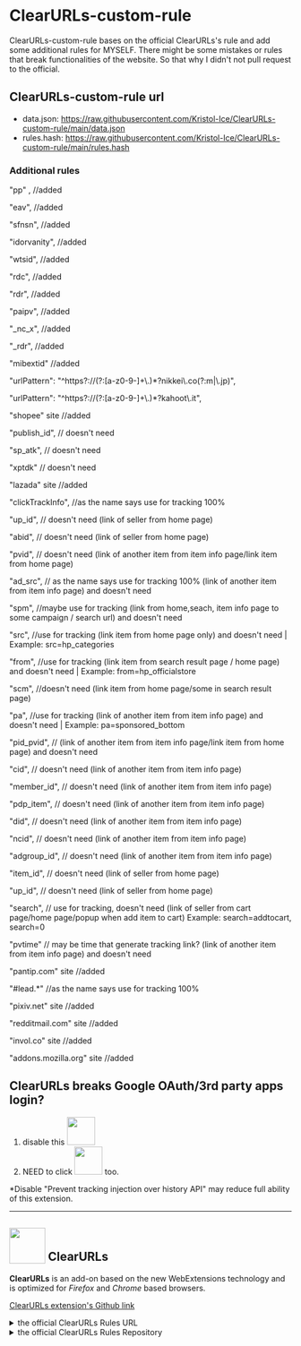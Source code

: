 # ClearURLs-custom-rule
ClearURLs-custom-rule bases on the official ClearURLs's rule and add some additional rules for MYSELF. There might be some mistakes or rules that break functionalities of the website. So that why I didn't not pull request to the official.

## ClearURLs-custom-rule url
- data.json: https://raw.githubusercontent.com/Kristol-Ice/ClearURLs-custom-rule/main/data.json
- rules.hash: https://raw.githubusercontent.com/Kristol-Ice/ClearURLs-custom-rule/main/rules.hash

### Additional rules
"pp" , //added

"eav", //added

"sfnsn", //added

"idorvanity", //added

"wtsid", //added

"rdc", //added

"rdr", //added

"paipv", //added

"_nc_x", //added

"_rdr", //added

"mibextid" //added

"urlPattern": "^https?://(?:[a-z0-9-]+\\.)*?nikkei\\.co(?:m|\\.jp)",

"urlPattern": "^https?://(?:[a-z0-9-]+\\.)*?kahoot\\.it",

"shopee" site //added

"publish_id", // doesn't need

"sp_atk", // doesn't need

"xptdk" // doesn't need

"lazada" site //added

"clickTrackInfo", //as the name says use for tracking 100%

"up_id", // doesn't need (link of seller from home page)

"abid", // doesn't need (link of seller from home page)

"pvid", // doesn't need (link of another item from item info page/link item from home page)

"ad_src", // as the name says use for tracking 100% (link of another item from item info page) and doesn't need

"spm", //maybe use for tracking (link from home,seach, item info page to some campaign / search url) and doesn't need

"src", //use for tracking (link item from home page only) and doesn't need | Example: src=hp_categories

"from", //use for tracking (link item from search result page / home page) and doesn't need | Example: from=hp_officialstore

"scm", //doesn't need (link item from home page/some in search result page)

"pa", //use for tracking (link of another item from item info page) and doesn't need | Example: pa=sponsored_bottom

"pid_pvid", // (link of another item from item info page/link item from home page) and doesn't need

"cid", // doesn't need (link of another item from item info page)

"member_id", // doesn't need (link of another item from item info page)

"pdp_item", // doesn't need (link of another item from item info page)

"did", // doesn't need (link of another item from item info page)

"ncid", // doesn't need (link of another item from item info page)

"adgroup_id", // doesn't need (link of another item from item info page)

"item_id", // doesn't need (link of seller from home page)

"up_id", // doesn't need (link of seller from home page)

"search", // use for tracking, doesn't need (link of seller from cart page/home page/popup when add item to cart) Example: search=addtocart, search=0

"pvtime" // may be time that generate tracking link? (link of another item from item info page) and doesn't need

"pantip.com" site //added

"#lead.*" //as the name says use for tracking 100%

"pixiv.net" site //added

"redditmail.com" site //added

"invol.co" site //added

"addons.mozilla.org" site //added


## ClearURLs breaks Google OAuth/3rd party apps login?
1. disable this <img src="https://github.com/Kristol-Ice/ClearURLs-custom-rules/assets/134151822/9f9a822b-ae7d-4702-9f5e-a231caf65ca8" height="50x">
2. NEED to click <img src="https://github.com/Kristol-Ice/ClearURLs-custom-rules/assets/134151822/e08e0f4c-017a-42e5-9abb-8ea2c553466e" height="50px"> too.

*Disable "Prevent tracking injection over history API" may reduce full ability of this extension.

---

## <sub><img src="https://gitlab.com/ClearURLs/ClearUrls/raw/master/img/clearurls.svg" width="64px" height="64px"></sub> ClearURLs
**ClearURLs** is an add-on based on the new WebExtensions technology and is optimized for *Firefox* and *Chrome* based browsers.

[ClearURLs extension's Github link](https://github.com/ClearURLs/Addon)

<details>
    <summary>the official ClearURLs Rules URL</summary>
    https://rules2.clearurls.xyz/data.minify.json or https://gitlab.com/ClearURLs/rules/-/blob/master/data.min.json
</details>
<details>
    <summary>the official ClearURLs Rules Repository</summary>
    https://github.com/ClearURLs/Rules or https://gitlab.com/ClearURLs/rules
</details>